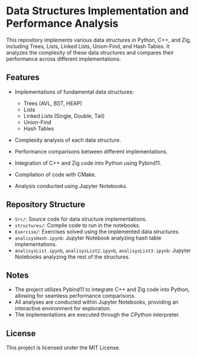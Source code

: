 

# Data Structures Implementation and Performance Analysis

This repository implements various data structures in Python, C++, and Zig, including Trees, Lists, Linked Lists, Union-Find, and Hash Tables. It analyzes the complexity of these data structures and compares their performance across different implementations.

## Features

* Implementations of fundamental data structures:

  * Trees (AVL, BST, HEAP)
  * Lists
  * Linked Lists (Single, Double, Tail)
  * Union-Find
  * Hash Tables
* Complexity analysis of each data structure.
* Performance comparisons between different implementations.
* Integration of C++ and Zig code into Python using Pybind11.
* Compilation of code with CMake.
* Analysis conducted using Jupyter Notebooks.

## Repository Structure

* `Src/`: Source code for data structure implementations.
* `structures/`: Compile code to run in the notebooks.
* `Exercise/`: Exercises solved using the implemented data structures.
* `analisysHash.ipynb`: Jupyter Notebook analyzing hash table implementations.
* `analisysList.ipynb`, `analisysList2.ipynb`, `analisysList3.ipynb`: Jupyter Notebooks analyzing the rest of the structures.

## Notes

* The project utilizes Pybind11 to integrate C++ and Zig code into Python, allowing for seamless performance comparisons.
* All analyses are conducted within Jupyter Notebooks, providing an interactive environment for exploration.
* The implementations are executed through the CPython interpreter.

## License

This project is licensed under the MIT License.
